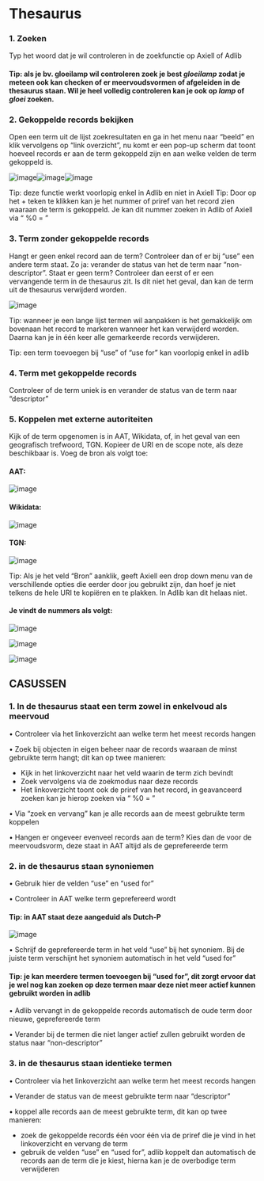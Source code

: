 # Thesaurus

### 1.    Zoeken

Typ het woord dat je wil controleren in de zoekfunctie op Axiell of Adlib

#### Tip: als je bv. gloeilamp wil controleren zoek je best _gloeilamp_ zodat je meteen ook kan checken of er meervoudsvormen of afgeleiden in de thesaurus staan. Wil je heel volledig controleren kan je ook op _lamp_ of _gloei_ zoeken.

### 2.    Gekoppelde records bekijken

Open een term uit de lijst zoekresultaten en ga in het menu naar “beeld” en klik vervolgens op “link overzicht”, nu komt er een pop-up scherm dat toont hoeveel records er aan de term gekoppeld zijn en aan welke velden de term gekoppeld is.

![image](https://user-images.githubusercontent.com/78725690/124592801-268d0400-de5e-11eb-9997-59e461b95fdb.png)![image](https://user-images.githubusercontent.com/78725690/124593152-969b8a00-de5e-11eb-8b99-cd688171b816.png)![image](https://user-images.githubusercontent.com/78725690/124593224-ab781d80-de5e-11eb-8a39-d6f4f5cd8d63.png)

Tip: deze functie werkt voorlopig enkel in Adlib en niet in Axiell Tip: Door op het + teken te klikken kan je het nummer of priref van het record zien waaraan de term is gekoppeld. Je kan dit nummer zoeken in Adlib of Axiell via “ %0 = ”

### 3.    Term zonder gekoppelde records

Hangt er geen enkel record aan de term? Controleer dan of er bij “use” een andere term staat. Zo ja: verander de status van het de term naar “non-descriptor”. Staat er geen term? Controleer dan eerst of er een vervangende term in de thesaurus zit. Is dit niet het geval, dan kan de term uit de thesaurus verwijderd worden.

![image](https://user-images.githubusercontent.com/78725690/124593318-c8acec00-de5e-11eb-80a0-b1ebe6d938f8.png)

Tip: wanneer je een lange lijst termen wil aanpakken is het gemakkelijk om bovenaan het record te markeren wanneer het kan verwijderd worden. Daarna kan je in één keer alle gemarkeerde records verwijderen.

Tip: een term toevoegen bij “use” of “use for” kan voorlopig enkel in adlib

### 4.    Term met gekoppelde records

Controleer of de term uniek is en verander de status van de term naar “descriptor”

### 5.    Koppelen met externe autoriteiten

Kijk of de term opgenomen is in AAT, Wikidata, of, in het geval van een geografisch trefwoord, TGN. Kopieer de URI en de scope note, als deze beschikbaar is. Voeg de bron als volgt toe:

#### AAT:

![image](https://user-images.githubusercontent.com/78725690/124594173-ca2ae400-de5f-11eb-94db-4e5fa76a3152.png)

#### Wikidata:

![image](https://user-images.githubusercontent.com/78725690/124594235-dc0c8700-de5f-11eb-8cef-49de146d18d0.png)

#### TGN:

![image](https://user-images.githubusercontent.com/78725690/124594273-e4fd5880-de5f-11eb-92be-d05010f72240.png)

Tip: Als je het veld “Bron” aanklik, geeft Axiell een drop down menu van de verschillende opties die eerder door jou gebruikt zijn, dan hoef je niet telkens de hele URI te kopiëren en te plakken. In Adlib kan dit helaas niet.

#### Je vindt de nummers als volgt:

![image](https://user-images.githubusercontent.com/78725690/124594446-16762400-de60-11eb-8b97-b0c82f42a15f.png)

![image](https://user-images.githubusercontent.com/78725690/124594484-2130b900-de60-11eb-8f5d-ded41bc6bd45.png)

![image](https://user-images.githubusercontent.com/78725690/124594520-2beb4e00-de60-11eb-8596-5e3e54ddff52.png)

## CASUSSEN

### 1.    In de thesaurus staat een term zowel in enkelvoud als meervoud

• Controleer via het linkoverzicht aan welke term het meest records hangen

• Zoek bij objecten in eigen beheer naar de records waaraan de minst gebruikte term hangt; dit kan op twee manieren:

* Kijk in het linkoverzicht naar het veld waarin de term zich bevindt 
* Zoek vervolgens via de zoekmodus naar deze records 
* Het linkoverzicht toont ook de priref van het record, in geavanceerd zoeken kan je hierop zoeken via “ %0 = ” 

• Via “zoek en vervang” kan je alle records aan de meest gebruikte term koppelen

• Hangen er ongeveer evenveel records aan de term? Kies dan de voor de meervoudsvorm, deze staat in AAT altijd als de geprefereerde term

### 2. in de thesaurus staan synoniemen

• Gebruik hier de velden “use” en “used for”

• Controleer in AAT welke term geprefereerd wordt

#### Tip: in AAT staat deze aangeduid als Dutch-P

![image](https://user-images.githubusercontent.com/78725690/124595039-ccda0900-de60-11eb-9140-8c4572c74951.png)

• Schrijf de geprefereerde term in het veld “use” bij het synoniem. Bij de juiste term verschijnt het synoniem automatisch in het veld “used for”

#### Tip: je kan meerdere termen toevoegen bij “used for”, dit zorgt ervoor dat je wel nog kan zoeken op deze termen maar deze niet meer actief kunnen gebruikt worden in adlib

• Adlib vervangt in de gekoppelde records automatisch de oude term door nieuwe, geprefereerde term

• Verander bij de termen die niet langer actief zullen gebruikt worden de status naar “non-descriptor”

### 3. in de thesaurus staan identieke termen

• Controleer via het linkoverzicht aan welke term het meest records hangen

• Verander de status van de meest gebruikte term naar “descriptor”

• koppel alle records aan de meest gebruikte term, dit kan op twee manieren:

* zoek de gekoppelde records één voor één via de priref die je vind in het linkoverzicht en vervang de term
* gebruik de velden “use” en “used for”, adlib koppelt dan automatisch de records aan de term die je kiest, hierna kan je de overbodige term verwijderen

